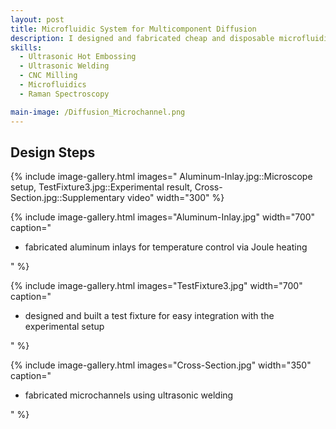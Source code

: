 ```yaml
---
layout: post
title: Microfluidic System for Multicomponent Diffusion
description: I designed and fabricated cheap and disposable microfluidic channels to simultaneously determine all diffusion coefficients in liquid mixtures containing two or more substances. 
skills: 
  - Ultrasonic Hot Embossing
  - Ultrasonic Welding
  - CNC Milling
  - Microfluidics
  - Raman Spectroscopy

main-image: /Diffusion_Microchannel.png
---
```


## Design Steps

{% include image-gallery.html 
   images="
     Aluminum-Inlay.jpg::Microscope setup, 
     TestFixture3.jpg::Experimental result, 
     Cross-Section.jpg::Supplementary video"
   width="300"
%}



{% include image-gallery.html 
   images="Aluminum-Inlay.jpg" 
   width="700" 
   caption="<ul>
     <li>fabricated aluminum inlays for temperature control via Joule heating</li>
   </ul>" 
%}

{% include image-gallery.html 
   images="TestFixture3.jpg" 
   width="700" 
   caption="<ul>
     <li>designed and built a test fixture for easy integration with the experimental setup</li>
   </ul>" 
%}

{% include image-gallery.html 
   images="Cross-Section.jpg" 
   width="350" 
   caption="<ul>
     <li>fabricated microchannels using ultrasonic welding</li>
   </ul>" 
%}



<!--- designed and fabricated molds for ultrasonic hot embossing
- used ultrasonic hot embossing and ultrasonic welding to create the microchannels
- integrated CNC-milled aluminum inlays for temperature control via Joule heating
- designed and built a test fixture for easy integration with the experimental setup
- used Raman spectroscopy to evaluate the performance of the diffusion experiments
-->

